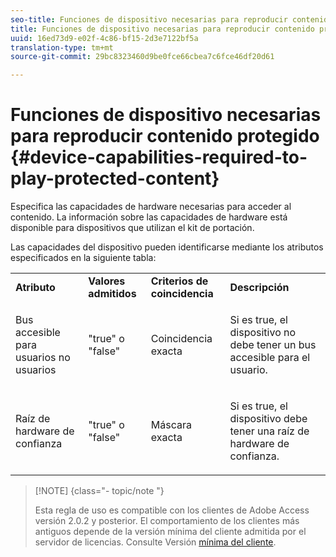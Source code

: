 ```yaml
---
seo-title: Funciones de dispositivo necesarias para reproducir contenido protegido
title: Funciones de dispositivo necesarias para reproducir contenido protegido
uuid: 16ed73d9-e02f-4c86-bf15-2d3e7122bf5a
translation-type: tm+mt
source-git-commit: 29bc8323460d9be0fce66cbea7c6fce46df20d61

---
```



# Funciones de dispositivo necesarias para reproducir contenido protegido {#device-capabilities-required-to-play-protected-content}

Especifica las capacidades de hardware necesarias para acceder al contenido. La información sobre las capacidades de hardware está disponible para dispositivos que utilizan el kit de portación.

Las capacidades del dispositivo pueden identificarse mediante los atributos especificados en la siguiente tabla:

<table id="table_v3n_fks_n4"> 
 <tbody> 
  <tr> 
   <td><b>Atributo</b> </td> 
   <td><b>Valores admitidos</b> </td> 
   <td><b>Criterios de coincidencia</b> </td> 
   <td><b>Descripción</b> </td> 
  </tr> 
  <tr> 
   <td colname="1" class="- topic/entry "> <p class="- topic/p ">Bus accesible para usuarios no usuarios </p> </td> 
   <td colname="2" class="- topic/entry "> <p class="- topic/p ">"true" o "false" </p> </td> 
   <td colname="3" class="- topic/entry "> <p class="- topic/p ">Coincidencia exacta </p> </td> 
   <td colname="4" class="- topic/entry "> <p class="- topic/p ">Si es true, el dispositivo no debe tener un bus accesible para el usuario. </p> </td> 
  </tr> 
  <tr> 
   <td colname="1" class="- topic/entry "> <p class="- topic/p ">Raíz de hardware de confianza </p> </td> 
   <td colname="2" class="- topic/entry "> <p class="- topic/p ">"true" o "false" </p> </td> 
   <td colname="3" class="- topic/entry "> <p class="- topic/p ">Máscara exacta </p> </td> 
   <td colname="4" class="- topic/entry "> <p class="- topic/p ">Si es true, el dispositivo debe tener una raíz de hardware de confianza. </p> </td> 
  </tr> 
 </tbody> 
</table>

>[!NOTE] {class=&quot;- topic/note &quot;}
>
>Esta regla de uso es compatible con los clientes de Adobe Access versión 2.0.2 y posterior. El comportamiento de los clientes más antiguos depende de la versión mínima del cliente admitida por el servidor de licencias. Consulte Versión [mínima del cliente](../../../../aaxs-protecting-content/content-setting-up-the-sdk/content-setting-up-the-dev-env.md).


